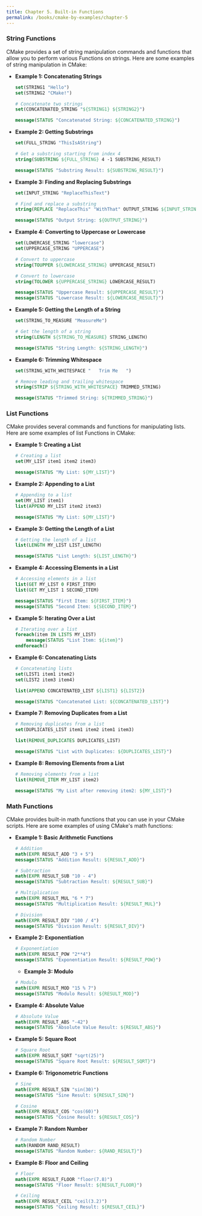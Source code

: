 ```yaml
---
title: Chapter 5. Built-in Functions
permalink: /books/cmake-by-examples/chapter-5
---
```


### String Functions

CMake provides a set of string manipulation commands and functions that allow you to perform various Functions on strings. Here are some examples of string manipulation in CMake:

- **Example 1: Concatenating Strings**

  ```cmake
  set(STRING1 "Hello")
  set(STRING2 "CMake!")

  # Concatenate two strings
  set(CONCATENATED_STRING "${STRING1} ${STRING2}")

  message(STATUS "Concatenated String: ${CONCATENATED_STRING}")
  ```

- **Example 2: Getting Substrings**

  ```cmake
  set(FULL_STRING "ThisIsAString")

  # Get a substring starting from index 4
  string(SUBSTRING ${FULL_STRING} 4 -1 SUBSTRING_RESULT)

  message(STATUS "Substring Result: ${SUBSTRING_RESULT}")
  ```

- **Example 3: Finding and Replacing Substrings**

  ```cmake
  set(INPUT_STRING "ReplaceThisText")

  # Find and replace a substring
  string(REPLACE "ReplaceThis" "WithThat" OUTPUT_STRING ${INPUT_STRING})

  message(STATUS "Output String: ${OUTPUT_STRING}")
  ```

- **Example 4: Converting to Uppercase or Lowercase**

  ```cmake
  set(LOWERCASE_STRING "lowercase")
  set(UPPERCASE_STRING "UPPERCASE")

  # Convert to uppercase
  string(TOUPPER ${LOWERCASE_STRING} UPPERCASE_RESULT)

  # Convert to lowercase
  string(TOLOWER ${UPPERCASE_STRING} LOWERCASE_RESULT)

  message(STATUS "Uppercase Result: ${UPPERCASE_RESULT}")
  message(STATUS "Lowercase Result: ${LOWERCASE_RESULT}")
  ```

- **Example 5: Getting the Length of a String**

  ```cmake
  set(STRING_TO_MEASURE "MeasureMe")

  # Get the length of a string
  string(LENGTH ${STRING_TO_MEASURE} STRING_LENGTH)

  message(STATUS "String Length: ${STRING_LENGTH}")
  ```

- **Example 6: Trimming Whitespace**

  ```cmake
  set(STRING_WITH_WHITESPACE "   Trim Me   ")

  # Remove leading and trailing whitespace
  string(STRIP ${STRING_WITH_WHITESPACE} TRIMMED_STRING)

  message(STATUS "Trimmed String: ${TRIMMED_STRING}")
  ```

### List Functions

CMake provides several commands and functions for manipulating lists. Here are some examples of list Functions in CMake:

- **Example 1: Creating a List**

  ```cmake
  # Creating a list
  set(MY_LIST item1 item2 item3)

  message(STATUS "My List: ${MY_LIST}")
  ```

- **Example 2: Appending to a List**

  ```cmake
  # Appending to a list
  set(MY_LIST item1)
  list(APPEND MY_LIST item2 item3)

  message(STATUS "My List: ${MY_LIST}")
  ```

- **Example 3: Getting the Length of a List**

  ```cmake
  # Getting the length of a list
  list(LENGTH MY_LIST LIST_LENGTH)

  message(STATUS "List Length: ${LIST_LENGTH}")
  ```

- **Example 4: Accessing Elements in a List**

  ```cmake
  # Accessing elements in a list
  list(GET MY_LIST 0 FIRST_ITEM)
  list(GET MY_LIST 1 SECOND_ITEM)

  message(STATUS "First Item: ${FIRST_ITEM}")
  message(STATUS "Second Item: ${SECOND_ITEM}")
  ```

- **Example 5: Iterating Over a List**

  ```cmake
  # Iterating over a list
  foreach(item IN LISTS MY_LIST)
      message(STATUS "List Item: ${item}")
  endforeach()
  ```

- **Example 6: Concatenating Lists**

  ```cmake
  # Concatenating lists
  set(LIST1 item1 item2)
  set(LIST2 item3 item4)

  list(APPEND CONCATENATED_LIST ${LIST1} ${LIST2})

  message(STATUS "Concatenated List: ${CONCATENATED_LIST}")
  ```

- **Example 7: Removing Duplicates from a List**

  ```cmake
  # Removing duplicates from a list
  set(DUPLICATES_LIST item1 item2 item1 item3)

  list(REMOVE_DUPLICATES DUPLICATES_LIST)

  message(STATUS "List with Duplicates: ${DUPLICATES_LIST}")
  ```

- **Example 8: Removing Elements from a List**

  ```cmake
  # Removing elements from a list
  list(REMOVE_ITEM MY_LIST item2)

  message(STATUS "My List after removing item2: ${MY_LIST}")
  ```

### Math Functions

CMake provides built-in math functions that you can use in your CMake scripts. Here are some examples of using CMake's math functions:

- **Example 1: Basic Arithmetic Functions**

  ```cmake
  # Addition
  math(EXPR RESULT_ADD "3 + 5")
  message(STATUS "Addition Result: ${RESULT_ADD}")

  # Subtraction
  math(EXPR RESULT_SUB "10 - 4")
  message(STATUS "Subtraction Result: ${RESULT_SUB}")

  # Multiplication
  math(EXPR RESULT_MUL "6 * 7")
  message(STATUS "Multiplication Result: ${RESULT_MUL}")

  # Division
  math(EXPR RESULT_DIV "100 / 4")
  message(STATUS "Division Result: ${RESULT_DIV}")
  ```

- **Example 2: Exponentiation**

  ```cmake
  # Exponentiation
  math(EXPR RESULT_POW "2**4")
  message(STATUS "Exponentiation Result: ${RESULT_POW}")
  ```

  - **Example 3: Modulo**

  ```cmake
  # Modulo
  math(EXPR RESULT_MOD "15 % 7")
  message(STATUS "Modulo Result: ${RESULT_MOD}")
  ```

- **Example 4: Absolute Value**

  ```cmake
  # Absolute Value
  math(EXPR RESULT_ABS "-42")
  message(STATUS "Absolute Value Result: ${RESULT_ABS}")
  ```

- **Example 5: Square Root**

  ```cmake
  # Square Root
  math(EXPR RESULT_SQRT "sqrt(25)")
  message(STATUS "Square Root Result: ${RESULT_SQRT}")
  ```

- **Example 6: Trigonometric Functions**

  ```cmake
  # Sine
  math(EXPR RESULT_SIN "sin(30)")
  message(STATUS "Sine Result: ${RESULT_SIN}")

  # Cosine
  math(EXPR RESULT_COS "cos(60)")
  message(STATUS "Cosine Result: ${RESULT_COS}")
  ```

- **Example 7: Random Number**

  ```cmake
  # Random Number
  math(RANDOM RAND_RESULT)
  message(STATUS "Random Number: ${RAND_RESULT}")
  ```

- **Example 8: Floor and Ceiling**

  ```cmake
  # Floor
  math(EXPR RESULT_FLOOR "floor(7.8)")
  message(STATUS "Floor Result: ${RESULT_FLOOR}")

  # Ceiling
  math(EXPR RESULT_CEIL "ceil(3.2)")
  message(STATUS "Ceiling Result: ${RESULT_CEIL}")
  ```
